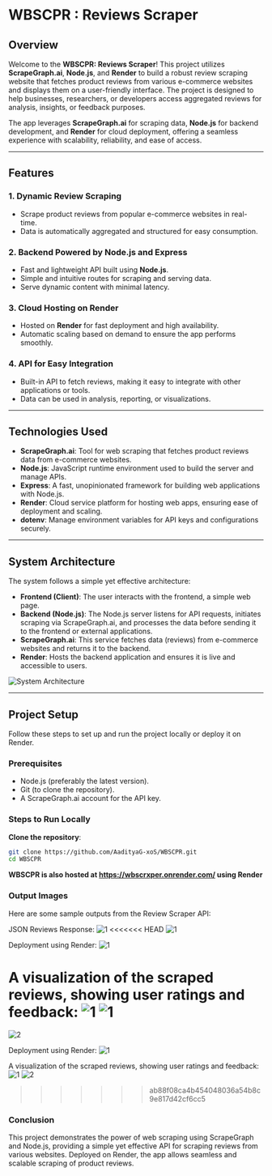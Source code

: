 # WBSCPR : Reviews Scraper 

## Overview

Welcome to the **WBSCPR: Reviews Scraper**! This project utilizes **ScrapeGraph.ai**, **Node.js**, and **Render** to build a robust review scraping website that fetches product reviews from various e-commerce websites and displays them on a user-friendly interface. The project is designed to help businesses, researchers, or developers access aggregated reviews for analysis, insights, or feedback purposes.

The app leverages **ScrapeGraph.ai** for scraping data, **Node.js** for backend development, and **Render** for cloud deployment, offering a seamless experience with scalability, reliability, and ease of access.

---

## Features

### 1. **Dynamic Review Scraping**
   - Scrape product reviews from popular e-commerce websites in real-time.
   - Data is automatically aggregated and structured for easy consumption.

### 2. **Backend Powered by Node.js and Express**
   - Fast and lightweight API built using **Node.js**.
   - Simple and intuitive routes for scraping and serving data.
   - Serve dynamic content with minimal latency.

### 3. **Cloud Hosting on Render**
   - Hosted on **Render** for fast deployment and high availability.
   - Automatic scaling based on demand to ensure the app performs smoothly.

### 4. **API for Easy Integration**
   - Built-in API to fetch reviews, making it easy to integrate with other applications or tools.
   - Data can be used in analysis, reporting, or visualizations.

---

## Technologies Used

- **ScrapeGraph.ai**: Tool for web scraping that fetches product reviews data from e-commerce websites.
- **Node.js**: JavaScript runtime environment used to build the server and manage APIs.
- **Express**: A fast, unopinionated framework for building web applications with Node.js.
- **Render**: Cloud service platform for hosting web apps, ensuring ease of deployment and scaling.
- **dotenv**: Manage environment variables for API keys and configurations securely.

---

## System Architecture

The system follows a simple yet effective architecture:

- **Frontend (Client)**: The user interacts with the frontend, a simple web page.
- **Backend (Node.js)**: The Node.js server listens for API requests, initiates scraping via ScrapeGraph.ai, and processes the data before sending it to the frontend or external applications.
- **ScrapeGraph.ai**: This service fetches data (reviews) from e-commerce websites and returns it to the backend.
- **Render**: Hosts the backend application and ensures it is live and accessible to users.

![System Architecture](assets/workflow.png)

---

## Project Setup

Follow these steps to set up and run the project locally or deploy it on Render.

### Prerequisites
- Node.js (preferably the latest version).
- Git (to clone the repository).
- A ScrapeGraph.ai account for the API key.

### Steps to Run Locally

 **Clone the repository**:
   ```bash
   git clone https://github.com/AadityaG-xoS/WBSCPR.git
   cd WBSCPR
   ```
**WBSCPR is also hosted at https://wbscrxper.onrender.com/ using Render**

### Output Images

Here are some sample outputs from the Review Scraper API:

JSON Reviews Response:
![1](assets/jsn1.png)
<<<<<<< HEAD
![1](assets/jsn2.png)

Deployment using Render:
![1](assets/rndr.png)

A visualization of the scraped reviews, showing user ratings and feedback:
![1](assets/ot1.png)
![1](assets/ot2.png)
=======
![2](assets/jsn1.png)


Deployment using Render:
![1](assets/rndr.png)


A visualization of the scraped reviews, showing user ratings and feedback:
![1](assets/ot1.png)
![2](assets/ot2.png)

>>>>>>> ab88f08ca4b454048036a54b8c9e817d42cf6cc5

###  Conclusion

This project demonstrates the power of web scraping using ScrapeGraph and Node.js, providing a simple yet effective API for scraping reviews from various websites. Deployed on Render, the app allows seamless and scalable scraping of product reviews.
  

 
